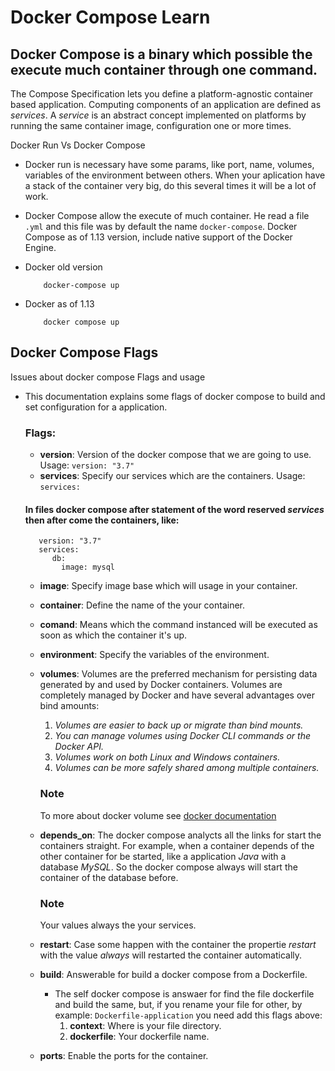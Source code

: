 # Docker Compose Learn

 ## Docker Compose is a binary which possible the execute much container through one command.

 The Compose Specification lets you define a platform-agnostic container based application. 
 Computing components of an application are defined as _services_. A _service_ is an abstract concept implemented on platforms
 by running the same container image, configuration one or more times.
 
 Docker Run Vs Docker Compose
  -  Docker run is necessary have some params, like port, name, volumes, variables of the environment between others.
  When your aplication have a stack of the container very big, do this several times it will be a lot of work.
  -  Docker Compose allow the execute of much container. He read a file  ``.yml`` and this file was by default the
  name ``docker-compose``. Docker Compose as of 1.13 version, include native support of the Docker Engine.
            
  -  Docker old version
              
        ```
            docker-compose up
        ```
  -  Docker as of 1.13
      
             docker compose up
             
  ## Docker Compose Flags
  
  Issues about docker compose Flags and usage
   - This documentation explains some flags of docker compose to build and set configuration for a application.
     ### Flags:
     - **version**: Version of the docker compose that we are going to use. Usage:  ``version: "3.7"``
     - **services**: Specify our services which are the containers. Usage:  ``services:``
     #### In files docker compose after statement of the word reserved *services* then after come the containers, like:
        ```
           version: "3.7"
           services: 
              db:
                image: mysql
        ```

     - **image**: Specify image base which will usage in your container.
     - **container**: Define the name of the your container.
     - **comand**: Means which the command instanced will be executed as soon as which the container it's up.
     - **environment**: Specify the variables of the environment.
     - **volumes**: Volumes are the preferred mechanism for persisting data generated by and used by Docker containers. Volumes are completely managed by Docker and have several advantages over bind amounts:
         1. *Volumes are easier to back up or migrate than bind mounts.*
         2. *You can manage volumes using Docker CLI commands or the Docker API.*
         3. *Volumes work on both Linux and Windows containers.*
         4. *Volumes can be more safely shared among multiple containers.*

         ### Note
         To more about docker volume see [docker documentation](https://docs.docker.com/storage/volumes/)
     - **depends_on**: The docker compose analycts all the links for start the containers straight. For example, when a container depends of the other container for be started, like a application *Java* with a database *MySQL*. So the docker compose always will start the container of the database before.
         ### Note
         Your values always the your services.
     - **restart**: Case some happen with the container the propertie *restart* with the value *always* will restarted the container automatically.
     - **build**: Answerable for build a docker compose from a Dockerfile.
          - The self docker compose is answaer for find the file dockerfile and build the same, but, if you rename your file for other, by example: `Dockerfile-application` you need add this flags above:
             1. **context**: Where is your file directory.
             2. **dockerfile**: Your dockerfile name.
     - **ports**: Enable the ports for the container.
